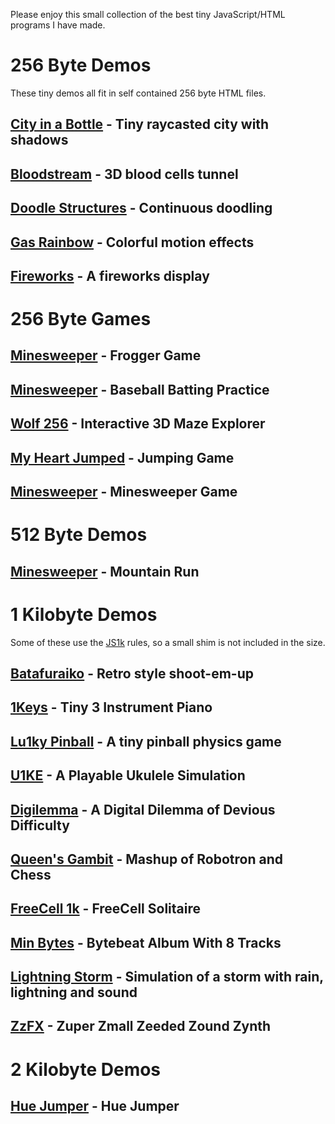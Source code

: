 Please enjoy this small collection of the best tiny JavaScript/HTML programs I have made.

# 256 Byte Demos

These tiny demos all fit in self contained 256 byte HTML files.

## [City in a Bottle](https://killedbyapixel.github.io/TinyCode/256B/CityInABottle) - Tiny raycasted city with shadows
## [Bloodstream](https://killedbyapixel.github.io/TinyCode/256B/Bloodstream) - 3D blood cells tunnel
## [Doodle Structures](https://killedbyapixel.github.io/TinyCode/256B/DoodleStructures) - Continuous doodling
## [Gas Rainbow](https://killedbyapixel.github.io/TinyCode/256B/GasRainbow) - Colorful motion effects
## [Fireworks](https://killedbyapixel.github.io/TinyCode/256B/Fireworks) - A fireworks display

# 256 Byte Games

## [Minesweeper](https://killedbyapixel.github.io/TinyCode/games/CrossMyHeart) - Frogger Game
## [Minesweeper](https://killedbyapixel.github.io/TinyCode/games/BitBall) - Baseball Batting Practice
## [Wolf 256](https://killedbyapixel.github.io/TinyCode/games/Wolf256) - Interactive 3D Maze Explorer
## [My Heart Jumped](https://killedbyapixel.github.io/TinyCode/games/MyHeartJumped) - Jumping Game
## [Minesweeper](https://killedbyapixel.github.io/TinyCode/games/Minisweeper) - Minesweeper Game

# 512 Byte Demos

## [Minesweeper](https://killedbyapixel.github.io/TinyCode/512B/MountainRun) - Mountain Run

# 1 Kilobyte Demos

Some of these use the [JS1k](https://js1k.com) rules, so a small shim is not included in the size.

## [Batafuraiko](https://killedbyapixel.github.io/TinyCode/1K/Batafuraiko) - Retro style shoot-em-up
## [1Keys](https://killedbyapixel.github.io/1Keys) - Tiny 3 Instrument Piano
## [Lu1ky Pinball](https://killedbyapixel.github.io/TinyCode/1K/Lu1kyPinball) - A tiny pinball physics game
## [U1KE](https://killedbyapixel.github.io/TinyCode/1K/U1KE) - A Playable Ukulele Simulation
## [Digilemma](https://killedbyapixel.github.io/TinyCode/1K/Digilemma) - A Digital Dilemma of Devious Difficulty
## [Queen's Gambit](https://killedbyapixel.github.io/TinyCode/1K/QueensGambit) - Mashup of Robotron and Chess
## [FreeCell 1k](https://killedbyapixel.github.io/TinyCode/1K/FreeCell1k) - FreeCell Solitaire
## [Min Bytes](https://killedbyapixel.github.io/TinyCode/1K/MinBytes) - Bytebeat Album With 8 Tracks
## [Lightning Storm](https://killedbyapixel.github.io/TinyCode/1K/LightningStorm) - Simulation of a storm with rain, lightning and sound
## [ZzFX](https://killedbyapixel.github.io/TinyCode/1K/ZzFX) - Zuper Zmall Zeeded Zound Zynth

# 2 Kilobyte Demos

## [Hue Jumper](https://killedbyapixel.github.io/HueJumper2k/) - Hue Jumper
